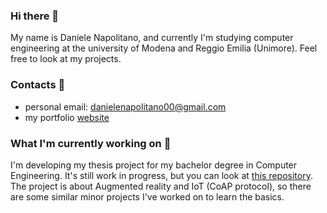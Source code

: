 ### Hi there 👋
My name is Daniele Napolitano, and currently I'm studying computer engineering at the university of Modena and Reggio Emilia (Unimore). Feel free to look at my projects.

###  Contacts 📨
* personal email: danielenapolitano00@gmail.com
* my portfolio [website](danielenapo.github.io)

###  What I'm currently working on 🔭
I'm developing my thesis project for my bachelor degree in Computer Engineering. 
It's still work in progress, but you can look at [this repository](https://github.com/danielenapo/tesi).
The project is about Augmented reality and IoT (CoAP protocol), so there are some similar minor projects I've worked on to learn the basics.

<!--### Older projects 💻


<!--
**danielenapo/danielenapo** is a ✨ _special_ ✨ repository because its `README.md` (this file) appears on your GitHub profile.

Here are some ideas to get you started:

- 🔭 I’m currently working on ...
- 🌱 I’m currently learning ...
- 👯 I’m looking to collaborate on ...
- 🤔 I’m looking for help with ...
- 💬 Ask me about ...
- 📫 How to reach me: ...
- 😄 Pronouns: ...
- ⚡ Fun fact: ...
-->
